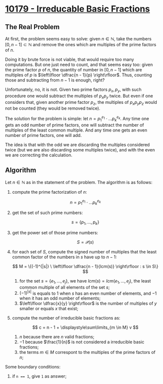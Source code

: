 # [10179 - Irreducable Basic Fractions](https://onlinejudge.org/index.php?option=onlinejudge&Itemid=99999999&page=show_problem&category=0&problem=1120&mosmsg=Submission+received+with+ID+28767712)

## The Real Problem

At first, the problem seems easy to solve: given $n \in \mathbb{N}$, take the numbers $[0, n - 1] \subset \mathbb{N}$ and remove the ones which are multiples of the prime factors of $n$.

Doing it by brute force is not viable, that would require too many computations. But one just need to count, and that seems easy too: given the prime factor $p$ of $n$, the quantity of number in $[0, n - 1]$ which are multiples of $p$ is $\left\lfloor \dfrac{n - 1}{p} \right\rfloor$. Thus, counting those and subtracting from $n-1$ is enough, right?

Unfortunately, no, it is not. Given two prime factors $p_x, p_y$, with such procedure one would subtract the multiples of $p_x p_y$ twice. But even if one considers that, given another prime factor $p_z$, the multiples of $p_x p_y p_z$ would not be counted (they would be removed twice).

The solution for the problem is simple: let $n = p_1^{e_1} \cdot \dots p_k^{e_k}$. Any time one gets an odd number of prime factors, one will subtract the number of multiples of the least common multiple. And any time one gets an even number of prime factors, one will add.

The idea is that with the odd we are discarding the multiples considered twice (but we are also discarding some multiples twice), and with the even we are correcting the calculation.

## Algorithm

Let $n \in \mathbb{N}$ as in the statement of the problem. The algorithm is as follows:

1. compute the prime factorization of $n$:

   $$ n = p_1^{e_1} \cdot \dots p_k^{e_k} $$

2. get the set of such prime numbers:

   $$ s = \{ p_1, \dots, p_k \} $$

3. get the power set of those prime numbers:

   $$ S = \mathcal{P}(s) $$

4. for each set of $S$, compute the signed number of multiples that the least common factor of the numbers in $s$ have up to $n-1$:

   $$ M = \{(-1)^{|s|} \ \left\lfloor \dfrac{n - 1}{lcm(s)} \right\rfloor : s \in S\} $$

   1. for the set $s = \{e_1, \dots, e_j\}$, we have $lcm(s) = lcm(e_1, \dots, e_j)$, the least common multiple of all elements of the set $s$;
   2. $(-1)^{|s|}$ is equals to $1$ when $s$ has an even number of elements, and $-1$ when it has an odd number of elements;
   3. $\left\lfloor \dfrac{x}{y} \right\rfloor$ is the number of multiples of $y$ smaller or equals $x$ that exist;
5. compute the number of irreducible basic fractions as:

   $$ c = n - 1 + \displaystyle\sum\limits_{m \in M} v $$

   1. $n$ because there are $n$ valid fractions;
   2. $-1$ because $\frac{1}{n}$ is not considered a irreducible basic fractions;
   3. the terms $m \in M$ correspont to the multiples of the prime factors of $n$;

Some boundary conditions:

1. if `n == 1`, give `1` as answer;
